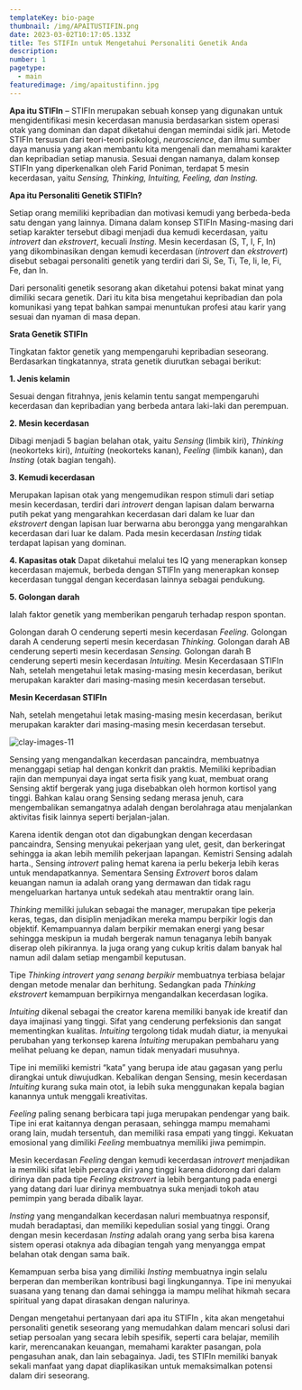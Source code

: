 ```yaml
---
templateKey: bio-page
thumbnail: /img/APAITUSTIFIN.png
date: 2023-03-02T10:17:05.133Z
title: Tes STIFIn untuk Mengetahui Personaliti Genetik Anda
description: 
number: 1
pagetype:
  - main
featuredimage: /img/apaitustifinn.jpg
---
```

<!--![clay-images-11](/img/clay-images-11.jpg)-->

**Apa itu STIFIn** – STIFIn merupakan sebuah konsep yang digunakan untuk mengidentifikasi mesin kecerdasan manusia berdasarkan sistem operasi otak yang dominan dan dapat diketahui dengan memindai sidik jari. Metode STIFIn tersusun dari teori-teori psikologi, *neuroscience*, dan ilmu sumber daya manusia yang akan membantu kita mengenali dan memahami karakter dan kepribadian setiap manusia. Sesuai dengan namanya, dalam konsep STIFIn yang diperkenalkan oleh Farid Poniman, terdapat 5 mesin kecerdasan, yaitu *Sensing, Thinking, Intuiting, Feeling, dan Insting.*

**Apa itu Personaliti Genetik STIFIn?**

Setiap orang memiliki kepribadian dan motivasi kemudi yang berbeda-beda satu dengan yang lainnya. Dimana dalam konsep STIFIn Masing-masing dari setiap karakter tersebut dibagi menjadi dua kemudi kecerdasan, yaitu *introvert* dan *ekstrovert*, kecuali *Insting*. Mesin kecerdasan (S, T, I, F, In) yang dikombinasikan dengan kemudi kecerdasan (*introvert* dan *ekstrovert*) disebut sebagai personaliti genetik yang terdiri dari Si, Se, Ti, Te, Ii, Ie, Fi, Fe, dan In.

Dari personaliti genetik sesorang akan diketahui potensi bakat minat yang dimiliki secara genetik. Dari itu kita bisa mengetahui kepribadian dan pola komunikasi yang tepat bahkan sampai menuntukan profesi atau karir yang sesuai dan nyaman di masa depan.

**Srata Genetik STIFIn**

Tingkatan faktor genetik yang mempengaruhi kepribadian seseorang. Berdasarkan tingkatannya, strata genetik diurutkan sebagai berikut:

**1. Jenis kelamin**

Sesuai dengan fitrahnya, jenis kelamin tentu sangat mempengaruhi kecerdasan dan kepribadian yang berbeda antara laki-laki dan perempuan.

**2. Mesin kecerdasan**

Dibagi menjadi 5 bagian belahan otak, yaitu *Sensing* (limbik kiri), *Thinking* (neokorteks kiri), *Intuiting* (neokorteks kanan), *Feeling* (limbik kanan), dan *Insting* (otak bagian tengah).

**3. Kemudi kecerdasan**

Merupakan lapisan otak yang mengemudikan respon stimuli dari setiap mesin kecerdasan, terdiri dari *introvert* dengan lapisan dalam berwarna putih pekat yang mengarahkan kecerdasan dari dalam ke luar dan *ekstrovert* dengan lapisan luar berwarna abu berongga yang mengarahkan kecerdasan dari luar ke dalam. Pada mesin kecerdasan *Insting* tidak terdapat lapisan yang dominan.

**4. Kapasitas otak**
Dapat diketahui melalui tes IQ yang menerapkan konsep kecerdasan majemuk, berbeda dengan STIFIn yang menerapkan konsep kecerdasan tunggal dengan kecerdasan lainnya sebagai pendukung.

**5. Golongan darah**

Ialah faktor genetik yang memberikan pengaruh terhadap respon spontan.

Golongan darah O cenderung seperti mesin kecerdasan *Feeling.*
Golongan darah A cenderung seperti mesin kecerdasan *Thinking.*
Golongan darah AB cenderung seperti mesin kecerdasan *Sensing.*
Golongan darah B cenderung seperti mesin kecerdasan *Intuiting.*
Mesin Kecerdasaan STIFIn
Nah, setelah mengetahui letak masing-masing mesin kecerdasan, berikut merupakan karakter dari masing-masing mesin kecerdasan tersebut.

**Mesin Kecerdasan STIFIn**

Nah, setelah mengetahui letak masing-masing mesin kecerdasan, berikut merupakan karakter dari masing-masing mesin kecerdasan tersebut.

![clay-images-11](/img/mesinkecerdasan.jpg)

Sensing yang mengandalkan kecerdasan pancaindra, membuatnya menanggapi setiap hal dengan konkrit dan praktis. Memiliki kepribadian rajin dan mempunyai daya ingat serta fisik yang kuat, membuat orang Sensing aktif bergerak yang juga disebabkan oleh hormon kortisol yang tinggi. Bahkan kalau orang Sensing sedang merasa jenuh, cara mengembalikan semangatnya adalah dengan berolahraga atau menjalankan aktivitas fisik lainnya seperti berjalan-jalan.

Karena identik dengan otot dan digabungkan dengan kecerdasan pancaindra, Sensing menyukai pekerjaan yang ulet, gesit, dan berkeringat sehingga ia akan lebih memilih pekerjaan lapangan. Kemistri Sensing adalah harta., Sensing *introvert* paling hemat karena ia perlu bekerja lebih keras untuk mendapatkannya. Sementara Sensing *Extrovert* boros dalam keuangan namun ia adalah orang yang dermawan dan tidak ragu mengeluarkan hartanya untuk sedekah atau mentraktir orang lain.

*Thinking* memiliki julukan sebagai the manager, merupakan tipe pekerja keras, tegas, dan disiplin menjadikan mereka mampu berpikir logis dan objektif. Kemampuannya dalam berpikir memakan energi yang besar sehingga meskipun ia mudah bergerak namun tenaganya lebih banyak diserap oleh pikirannya. Ia juga orang yang cukup kritis dalam banyak hal namun adil dalam setiap mengambil keputusan.

Tipe *Thinking introvert yang senang berpikir* membuatnya terbiasa belajar dengan metode menalar dan berhitung. Sedangkan pada *Thinking ekstrovert* kemampuan berpikirnya mengandalkan kecerdasan logika.

*Intuiting* dikenal sebagai the creator karena memiliki banyak ide kreatif dan daya imajinasi yang tinggi. Sifat yang cenderung perfeksionis dan sangat mementingkan kualitas. *Intuiting* tergolong tidak mudah diatur, ia menyukai perubahan yang terkonsep karena *Intuiting* merupakan pembaharu yang melihat peluang ke depan, namun tidak menyadari musuhnya.

Tipe ini memiliki kemistri “kata” yang berupa ide atau gagasan yang perlu dirangkai untuk diwujudkan. Kebalikan dengan Sensing, mesin kecerdasan *Intuiting* kurang suka main otot, ia lebih suka menggunakan kepala bagian kanannya untuk menggali kreativitas.

*Feeling* paling senang berbicara tapi juga merupakan pendengar yang baik. Tipe ini erat kaitannya dengan perasaan, sehingga mampu memahami orang lain, mudah tersentuh, dan memiliki rasa empati yang tinggi. Kekuatan emosional yang dimiliki *Feeling* membuatnya memiliki jiwa pemimpin.

Mesin kecerdasan *Feeling* dengan kemudi kecerdasan *introvert* menjadikan ia memiliki sifat lebih percaya diri yang tinggi karena didorong dari dalam dirinya dan pada tipe *Feeling ekstrovert* ia lebih bergantung pada energi yang datang dari luar dirinya membuatnya suka menjadi tokoh atau pemimpin yang berada dibalik layar.

*Insting* yang mengandalkan kecerdasan naluri membuatnya responsif, mudah beradaptasi, dan memiliki kepedulian sosial yang tinggi. Orang dengan mesin kecerdasan *Insting* adalah orang yang serba bisa karena sistem operasi otaknya ada dibagian tengah yang menyangga empat belahan otak dengan sama baik.

Kemampuan serba bisa yang dimiliki *Insting* membuatnya ingin selalu berperan dan memberikan kontribusi bagi lingkungannya. Tipe ini menyukai suasana yang tenang dan damai sehingga ia mampu melihat hikmah secara spiritual yang dapat dirasakan dengan nalurinya.

Dengan mengetahui pertanyaan dari apa itu STIFIn , kita akan mengetahui personaliti genetik seseorang yang memudahkan dalam mencari solusi dari setiap persoalan yang secara lebih spesifik, seperti cara belajar, memilih karir, merencanakan keuangan, memahami karakter pasangan, pola pengasuhan anak, dan lain sebagainya. Jadi, tes STIFIn memiliki banyak sekali manfaat yang dapat diaplikasikan untuk memaksimalkan potensi dalam diri seseorang.

<a href="https://unsplash.com/@tomcrewceramics" target="_blank"> </a>



